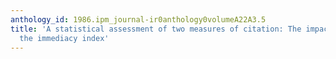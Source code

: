 ```yaml
---
anthology_id: 1986.ipm_journal-ir0anthology0volumeA22A3.5
title: 'A statistical assessment of two measures of citation: The impact factor and
  the immediacy index'
---
```

